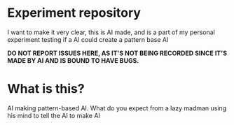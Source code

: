 # **Experiment repository** 
I want to make it very clear, this is AI made, and is a part of my personal experiment testing if a AI could create a pattern base AI


**DO NOT REPORT ISSUES HERE, AS IT'S NOT BEING RECORDED SINCE IT'S MADE BY AI AND IS BOUND TO HAVE BUGS.**


# **What is this?** 
AI making pattern-based AI. What do you expect from a lazy madman using his mind to tell the AI to make AI
